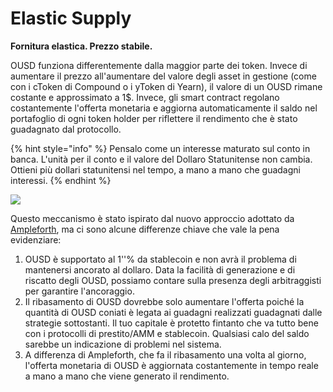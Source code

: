 # Elastic Supply

**Fornitura elastica. Prezzo stabile.**

OUSD funziona differentemente dalla maggior parte dei token. Invece di aumentare il prezzo all'aumentare del valore degli asset in gestione \(come con i cToken di Compound o i yToken di Yearn\), il valore di un OUSD rimane costante e approssimato a 1$. Invece, gli smart contract regolano costantemente l'offerta monetaria e aggiorna automaticamente il saldo nel portafoglio di ogni token holder per riflettere il rendimento che è stato guadagnato dal protocollo.

{% hint style="info" %}
Pensalo come un interesse maturato sul conto in banca. L'unità per il conto e il valore del Dollaro Statunitense non cambia. Ottieni più dollari statunitensi nel tempo, a mano a mano che guadagni interessi.
{% endhint %}

![](../../.gitbook/assets/ousd_docs_graphics_4.png)

Questo meccanismo è stato ispirato dal nuovo approccio adottato da [ Ampleforth](https://www.ampleforth.org/), ma ci sono alcune differenze chiave che vale la pena evidenziare:

1. OUSD è supportato al 1''% da stablecoin e non avrà il problema di mantenersi ancorato al dollaro. Data la facilità di generazione e di riscatto degli OUSD, possiamo contare sulla presenza degli arbitraggisti per garantire l'ancoraggio.
2. Il ribasamento di OUSD dovrebbe solo aumentare l'offerta poiché la quantità di OUSD coniati è legata ai guadagni realizzati guadagnati dalle strategie sottostanti. Il tuo capitale è protetto fintanto che va tutto bene con i protocolli di prestito/AMM e stablecoin. Qualsiasi calo del saldo sarebbe un indicazione di problemi nel sistema.
3. A differenza di Ampleforth, che fa il ribasamento una volta al giorno, l'offerta monetaria di OUSD è aggiornata costantemente in tempo reale a mano a mano che viene generato il rendimento.


